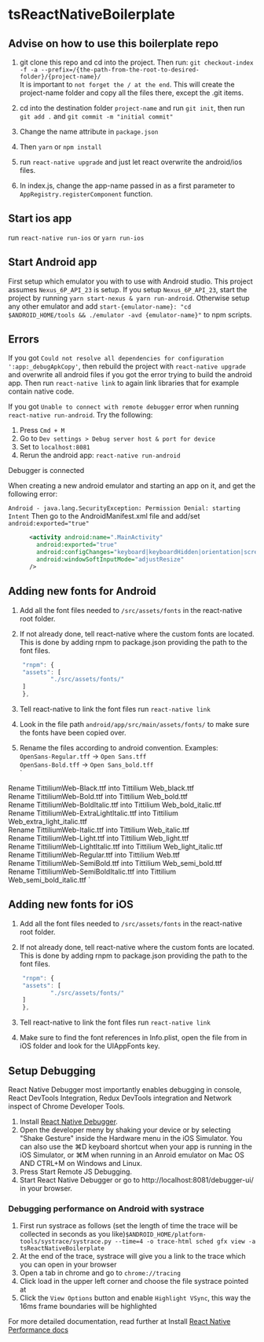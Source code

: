 # tsReactNativeBoilerplate

## Advise on how to use this boilerplate repo
1. git clone this repo and cd into the project. Then run:
`git checkout-index -f -a --prefix=/{the-path-from-the-root-to-desired-folder}/{project-name}/`   
It is important to `not forget the / at the end`.
This will create the project-name folder and copy all the files there, except the .git items.

2. cd into the destination folder `project-name` and run `git init`, then run
`git add .` and `git commit -m "initial commit"`

3. Change the name attribute in `package.json`

4. Then `yarn` or `npm install`

5. run `react-native upgrade` and just let react overwrite the android/ios files.

6. In index.js, change the app-name passed in as a first parameter to `AppRegistry.registerComponent` function.



## Start ios app
run `react-native run-ios` or `yarn run-ios`

## Start Android app
First setup which emulator you with to use with Android studio. This project assumes `Nexus_6P_API_23` is setup.
If you setup `Nexus_6P_API_23`, start the project by running `yarn start-nexus & yarn run-android`.
Otherwise setup any other emulator and add 
`start-{emulator-name}: "cd $ANDROID_HOME/tools && ./emulator -avd {emulator-name}"` to npm scripts.

## Errors
If you got `Could not resolve all dependencies for configuration ':app:_debugApkCopy'`, then rebuild the project with `react-native upgrade` and overwrite all android files if you got the error trying to build the android app. Then run `react-native link` to again link libraries that for example contain native code.

If you got `Unable to connect with remote debugger` error when running `react-native run-android`. Try the following:
1. Press `Cmd + M`
2. Go to `Dev settings > Debug server host & port for device`
3. Set to `localhost:8081`
4. Rerun the android app: `react-native run-android`

Debugger is connected

When creating a new android emulator and starting an app on it, and get the following error:

`Android - java.lang.SecurityException: Permission Denial: starting Intent`
Then go to the AndroidManifest.xml file and add/set `android:exported="true"`

```xml
      <activity android:name=".MainActivity"
        android:exported="true"
        android:configChanges="keyboard|keyboardHidden|orientation|screenSize"
        android:windowSoftInputMode="adjustResize"
      />
```

## Adding new fonts for Android
1. Add all the font files needed to `/src/assets/fonts` in the react-native root folder.

2. If not already done, tell react-native where the custom fonts are located. This is done by adding rnpm to package.json providing the path to the font files.

```javascript
	"rnpm": {
    "assets": [
			"./src/assets/fonts/"
    ]
	},
```

3. Tell react-native to link the font files
run `react-native link`

4. Look in the file path `android/app/src/main/assets/fonts/` to make sure the fonts have been copied over.

5. Rename the files according to android convention. Examples:   
`OpenSans-Regular.tff` -> `Open Sans.tff`  
`OpenSans-Bold.tff` -> `Open Sans_bold.tff`  
`

Rename TittiliumWeb-Black.ttf into Tittilium Web_black.ttf  
Rename TittiliumWeb-Bold.ttf into Tittilium Web_bold.ttf  
Rename TittiliumWeb-BoldItalic.ttf into Tittilium Web_bold_italic.ttf  
Rename TittiliumWeb-ExtraLightItalic.ttf into Tittilium   Web_extra_light_italic.ttf  
Rename TittiliumWeb-Italic.ttf into Tittilium Web_italic.ttf  
Rename TittiliumWeb-Light.ttf into Tittilium Web_light.ttf  
Rename TittiliumWeb-LightItalic.ttf into Tittilium Web_light_italic.ttf  
Rename TittiliumWeb-Regular.ttf into Tittilium Web.ttf  
Rename TittiliumWeb-SemiBold.ttf into Tittilium Web_semi_bold.ttf  
Rename TittiliumWeb-SemiBoldItalic.ttf into Tittilium Web_semi_bold_italic.ttf 
`

## Adding new fonts for iOS
1. Add all the font files needed to `/src/assets/fonts` in the react-native root folder.

2. If not already done, tell react-native where the custom fonts are located. This is done by adding rnpm to package.json providing the path to the font files.

```javascript
	"rnpm": {
    "assets": [
			"./src/assets/fonts/"
    ]
	},
```

3. Tell react-native to link the font files
run `react-native link`

4. Make sure to find the font references in Info.plist, open the file from in iOS folder and look for the UIAppFonts key.

## Setup Debugging
React Native Debugger most importantly enables debugging in console, React DevTools Integration, Redux DevTools integration and Network inspect of Chrome Developer Tools.

1. Install [React Native Debugger](https://github.com/jhen0409/react-native-debugger).
2. Open the developer meny by shaking your device or by selecting "Shake Gesture" inside the Hardware menu in the iOS Simulator. You can also use the ⌘D keyboard shortcut when your app is running in the iOS Simulator, or ⌘M when running in an Anroid emulator on Mac OS AND CTRL+M on Windows and Linux.
3. Press Start Remote JS Debugging.
4. Start React Native Debugger or go to http://localhost:8081/debugger-ui/ in your browser.

### Debugging performance on Android with systrace

1. First run systrace as follows (set the length of time the trace will be collected in seconds as you like)`$ANDROID_HOME/platform-tools/systrace/systrace.py --time=4 -o trace-html sched gfx view -a tsReactNativeBoilerplate`
2. At the end of the trace, systrace will give you a link to the trace which you can open in your browser
3. Open a tab in chrome and go to `chrome://tracing`
4. Click load in the upper left corner and choose the file systrace pointed at
5. Click the `View Options` button and enable `Highlight VSync`, this way the 16ms frame boundaries will be highlighted

For more detailed documentation, read further at Install [React Native Performance docs](https://facebook.github.io/react-native/docs/performance)


